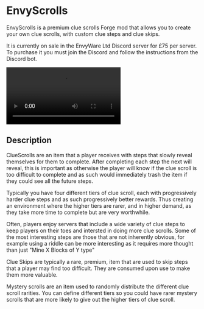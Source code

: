 # EnvyScrolls

EnvyScrolls is a premium clue scrolls Forge mod that allows you to create your own clue scrolls, with custom clue steps and clue skips.&#x20;

It is currently on sale in the EnvyWare Ltd Discord server for £75 per server. To purchase it you must join the Discord and follow the instructions from the Discord bot.

<video src="https://i.gyazo.com/4b14ee9af65030ae9c9aa57e273d65f3.mp4" controls="controls">
</video>

## Description

ClueScrolls are an item that a player receives with steps that slowly reveal themselves for them to complete. After completing each step the next will reveal, this is important as otherwise the player will know if the clue scroll is too difficult to complete and as such would immediately trash the item if they could see all the future steps.

Typically you have four different tiers of clue scroll, each with progressively harder clue steps and as such progressively better rewards. Thus creating an environment where the higher tiers are rarer, and in higher demand, as they take more time to complete but are very worthwhile.

Often, players enjoy servers that include a wide variety of clue steps to keep players on their toes and intersted in doing more clue scrolls. Some of the most interesting steps are those that are not inherently obvious, for example using a riddle can be more interesting as it requires more thought than just "Mine X Blocks of Y type"&#x20;

Clue Skips are typically a rare, premium, item that are used to skip steps that a player may find too difficult. They are consumed upon use to make them more valuable.



Mystery scrolls are an item used to randomly distribute the different clue scroll rarities. You can define different tiers so you could have rarer mystery scrolls that are more likely to give out the higher tiers of clue scroll.
